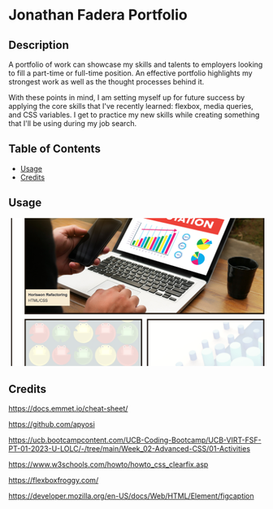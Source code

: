 # Jonathan Fadera Portfolio

## Description

A portfolio of work can showcase my skills and talents to employers looking to fill a part-time or full-time position. An effective portfolio highlights my strongest work as well as the thought processes behind it.

With these points in mind, I am setting myself up for future success by applying the core skills that I've recently learned: flexbox, media queries, and CSS variables. I get to practice my new skills while creating something that I'll be using during my job search. 

## Table of Contents

- [Usage](#usage)
- [Credits](#credits)

## Usage

![alt text](assets/images/Screenshot.png)

## Credits

https://docs.emmet.io/cheat-sheet/

https://github.com/apyosi

https://ucb.bootcampcontent.com/UCB-Coding-Bootcamp/UCB-VIRT-FSF-PT-01-2023-U-LOLC/-/tree/main/Week_02-Advanced-CSS/01-Activities

https://www.w3schools.com/howto/howto_css_clearfix.asp

https://flexboxfroggy.com/

https://developer.mozilla.org/en-US/docs/Web/HTML/Element/figcaption